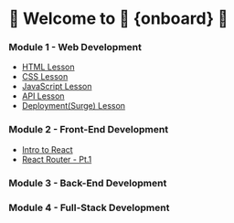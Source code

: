 # 👋   Welcome to 🎉 {onboard} 🎉

### Module 1 - Web Development 
- [HTML Lesson](https://github.com/onboarddevs/m1_html_fundamentals)
- [CSS Lesson](https://github.com/onboarddevs/m1_css_fundamentals)
- [JavaScript Lesson](https://github.com/onboarddevs/m1_javascript_fundamentals)
- [API Lesson](https://github.com/onboarddevs/m1_api)
- [Deployment(Surge) Lesson](https://github.com/onboarddevs/m1_deployment_surge)

### Module 2 - Front-End Development
- [Intro to React](https://github.com/onboarddevs/m2_intro_to_react)
- [React Router - Pt.1](https://github.com/onboarddevs/m2_react_router_pt1)

### Module 3 - Back-End Development

### Module 4 - Full-Stack Development


<!--

**Here are some ideas to get you started:**

🙋‍♀️ A short introduction - what is your organization all about?
🌈 Contribution guidelines - how can the community get involved?
👩‍💻 Useful resources - where can the community find your docs? Is there anything else the community should know?
🍿 Fun facts - what does your team eat for breakfast?
🧙 Remember, you can do mighty things with the power of [Markdown](https://docs.github.com/github/writing-on-github/getting-started-with-writing-and-formatting-on-github/basic-writing-and-formatting-syntax)
-->
